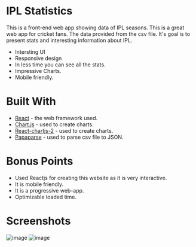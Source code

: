 # IPL Statistics

This is a front-end web app showing data of IPL seasons. This is a great web app for cricket fans. The data provided from the csv file. It's goal is to present stats and interesting information about IPL.

- Intersting UI
- Responsive design
- In less time you can see all the stats.
- Impressive Charts.
- Mobile friendly.

# Built With

- [React](https://reactjs.org/) - the web framework used.
 - [Chart.js](https://www.chartjs.org/) - used to create charts.
 - [React-chartjs-2](https://react-chartjs-2.js.org/) - used to create charts.
 - [Papaparse](https://www.papaparse.com/) - used to parse csv file to JSON.
 
 # Bonus Points 
 
 - Used Reactjs for creating this website as it is very interactive.
 - It is mobile friendly.
 - It is a progressive web-app.
 - Optimizable loaded time.
 
 # Screenshots
 ![image](https://user-images.githubusercontent.com/71866850/178152526-bb65369a-a0d1-489f-8335-2c8f11e78b72.png)
![image](https://user-images.githubusercontent.com/71866850/178152571-4c42a1d0-a530-4347-a57a-da36a22d05f6.png)

